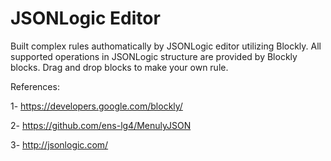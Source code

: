 JSONLogic Editor
==============
Built complex rules authomatically by JSONLogic editor utilizing Blockly. All supported operations in JSONLogic structure are provided by Blockly blocks. Drag and drop blocks to make your own rule.

References:

1- https://developers.google.com/blockly/

2- https://github.com/ens-lg4/MenulyJSON

3- http://jsonlogic.com/
